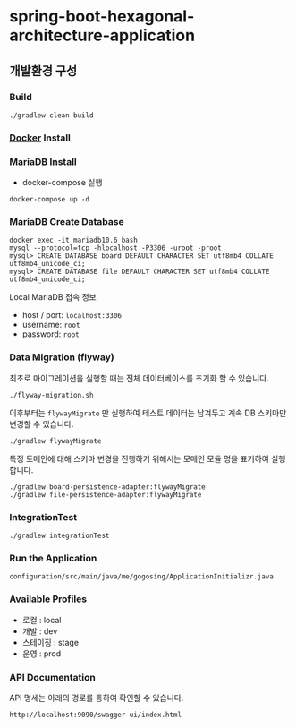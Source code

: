 # spring-boot-hexagonal-architecture-application

## 개발환경 구성

### Build

```
./gradlew clean build
```

### [Docker](https://www.docker.com/get-started) Install

### MariaDB Install

* docker-compose 실행

```
docker-compose up -d
```

### MariaDB Create Database

```
docker exec -it mariadb10.6 bash
mysql --protocol=tcp -hlocalhost -P3306 -uroot -proot
mysql> CREATE DATABASE board DEFAULT CHARACTER SET utf8mb4 COLLATE utf8mb4_unicode_ci;
mysql> CREATE DATABASE file DEFAULT CHARACTER SET utf8mb4 COLLATE utf8mb4_unicode_ci;
```

Local MariaDB 접속 정보

* host / port: `localhost:3306`
* username: `root`
* password: `root`

### Data Migration (flyway)

최초로 마이그레이션을 실행할 때는 전체 데이터베이스를 초기화 할 수 있습니다.

```
./flyway-migration.sh
```

이후부터는 `flywayMigrate` 만 실행하여 테스트 데이터는 남겨두고 계속 DB 스키마만 변경할 수 있습니다.

```
./gradlew flywayMigrate
```

특정 도메인에 대해 스키마 변경을 진행하기 위해서는 모메인 모듈 명을 표기하여 실행합니다.

```
./gradlew board-persistence-adapter:flywayMigrate
./gradlew file-persistence-adapter:flywayMigrate
```

### IntegrationTest

```
./gradlew integrationTest
```

### Run the Application

```
configuration/src/main/java/me/gogosing/ApplicationInitializr.java
```

### Available Profiles
- 로컬 : local
- 개발 : dev
- 스테이징 : stage
- 운영 : prod

### API Documentation

API 명세는 아래의 경로를 통하여 확인할 수 있습니다.

```
http://localhost:9090/swagger-ui/index.html
```